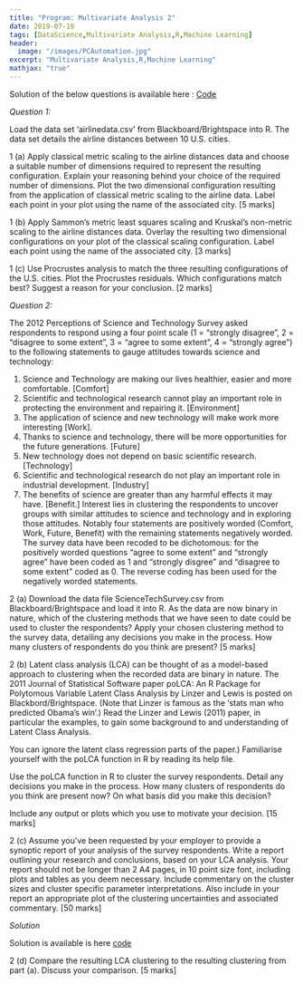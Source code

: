 ```yaml
---
title: "Program: Multivariate Analysis 2"
date: 2019-07-10
tags: [DataScience,Multivariate Analysis,R,Machine Learning]
header:
  image: "/images/PCAutomation.jpg"
excerpt: "Multivariate Analysis,R,Machine Learning"
mathjax: "true"
---
```


Solution of the below questions is available here : [Code](https://github.com/MacPrash/Multivariate_Analysis_2/blob/master/_site/index.md)

*Question 1:*

Load the data set ‘airlinedata.csv’ from Blackboard/Brightspace into R. The data set details the airline
distances between 10 U.S. cities.

1 (a) Apply classical metric scaling to the airline distances data and choose a suitable number of dimensions
required to represent the resulting configuration. Explain your reasoning behind your choice of the required
number of dimensions. Plot the two dimensional configuration resulting from the application of classical
metric scaling to the airline data. Label each point in your plot using the name of the associated city. [5
marks]

1 (b) Apply Sammon’s metric least squares scaling and Kruskal’s non-metric scaling to the airline distances
data. Overlay the resulting two dimensional configurations on your plot of the classical scaling configuration.
Label each point using the name of the associated city. [3 marks]

1 (c) Use Procrustes analysis to match the three resulting configurations of the U.S. cities. Plot the Procrustes
residuals. Which configurations match best? Suggest a reason for your conclusion. [2 marks]

*Question 2:*

The 2012 Perceptions of Science and Technology Survey asked respondents to respond using a four point
scale (1 = “strongly disagree”, 2 = “disagree to some extent”, 3 = “agree to some extent”, 4 = “strongly
agree”) to the following statements to gauge attitudes towards science and technology:
1. Science and Technology are making our lives healthier, easier and more comfortable. [Comfort]
2. Scientific and technological research cannot play an important role in protecting the environment and
repairing it. [Environment]
3. The application of science and new technology will make work more interesting [Work].
4. Thanks to science and technology, there will be more opportunities for the future generations. [Future]
5. New technology does not depend on basic scientific research. [Technology]
6. Scientific and technological research do not play an important role in industrial development. [Industry]
7. The benefits of science are greater than any harmful effects it may have. [Benefit.]
Interest lies in clustering the respondents to uncover groups with similar attitudes to science and technology
and in exploring those attitudes.
Notably four statements are positively worded (Comfort, Work, Future, Benefit) with the remaining statements
negatively worded. The survey data have been recoded to be dichotomous: for the positively worded questions
“agree to some extent” and “strongly agree” have been coded as 1 and “strongly disgree” and “disagree to
some extent” coded as 0. The reverse coding has been used for the negatively worded statements.

2 (a) Download the data file ScienceTechSurvey.csv from Blackboard/Brightspace and load it into R. As
the data are now binary in nature, which of the clustering methods that we have seen to date could be used
to cluster the respondents? Apply your chosen clustering method to the survey data, detailing any decisions
you make in the process. How many clusters of respondents do you think are present? [5 marks]

2 (b) Latent class analysis (LCA) can be thought of as a model-based approach to clustering when the
recorded data are binary in nature. The 2011 Journal of Statistical Software paper poLCA: An R Package for
Polytomous Variable Latent Class Analysis by Linzer and Lewis is posted on Blackbord/Brightspace. (Note
that Linzer is famous as the ‘stats man who predicted Obama’s win’.) Read the Linzer and Lewis (2011)
paper, in particular the examples, to gain some background to and understanding of Latent Class Analysis.

You can ignore the latent class regression parts of the paper.) Familiarise yourself with the poLCA function
in R by reading its help file.

Use the poLCA function in R to cluster the survey respondents. Detail any decisions you make in the process.
How many clusters of respondents do you think are present now? On what basis did you make this decision?

Include any output or plots which you use to motivate your decision. [15 marks]

2 (c) Assume you’ve been requested by your employer to provide a synoptic report of your analysis of the
survey respondents. Write a report outlining your research and conclusions, based on your LCA analysis.
Your report should not be longer than 2 A4 pages, in 10 point size font, including plots and tables as you
deem necessary. Include commentary on the cluster sizes and cluster specific parameter interpretations. Also
include in your report an appropriate plot of the clustering uncertainties and associated commentary. [50
marks]

*Solution*

Solution is available is here [code](https://github.com/MacPrash/Multivariate_Analysis_2/blob/master/Study%20on%20LCA.pdf)

2 (d) Compare the resulting LCA clustering to the resulting clustering from part (a). Discuss your comparison.
[5 marks]
